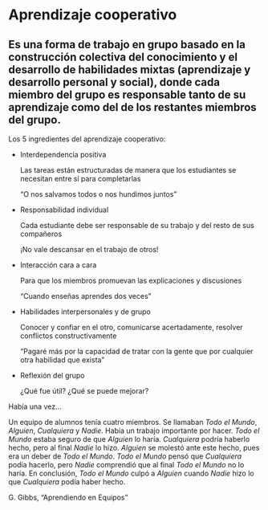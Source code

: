 # Aprendizaje cooperativo
Es una forma de trabajo en grupo basado en la construcción colectiva del conocimiento y el desarrollo de habilidades mixtas (aprendizaje y desarrollo personal y social), donde cada miembro del grupo es responsable tanto de su aprendizaje como del de los restantes miembros del grupo.
---
Los 5 ingredientes del aprendizaje cooperativo:

- Interdependencia positiva	

  Las tareas están estructuradas de manera que los estudiantes se necesitan entre sí para completarlas

  “O nos salvamos todos o nos hundimos juntos”

- Responsabilidad individual
   
   Cada estudiante debe ser responsable de su trabajo y del resto de sus compañeros
   
  ¡No vale descansar en el trabajo de otros!
  
- Interacción cara a cara	
  
  Para que los miembros promuevan las explicaciones y discusiones
  
  “Cuando enseñas aprendes dos veces”
  
- Habilidades interpersonales y de grupo
  
  Conocer y confiar en el otro, comunicarse acertadamente, resolver conflictos constructivamente
  
  “Pagaré más por la capacidad de tratar con la gente que por cualquier otra habilidad que exista”
  
- Reflexión del grupo	

  ¿Qué fue útil? ¿Qué se puede mejorar?



Había una vez...

Un equipo de alumnos tenía cuatro miembros. Se llamaban *Todo el Mundo*, *Alguien*, *Cualquiera* y *Nadie*. 
Había un trabajo importante por hacer. 
*Todo el Mundo* estaba seguro de que *Alguien* lo haría. 
*Cualquiera* podría haberlo hecho, pero al final *Nadie* lo hizo. 
*Alguien* se molestó ante este hecho, pues era un deber de *Todo el Mundo*. 
*Todo el Mundo* pensó que *Cualquiera* podía hacerlo, pero *Nadie* comprendió que al final *Todo el Mundo* no lo haría. 
En conclusión, *Todo el Mundo* culpó a *Alguien* cuando *Nadie* hizo lo que *Cualquiera* podía haber hecho.

G. Gibbs, “Aprendiendo en Equipos”
